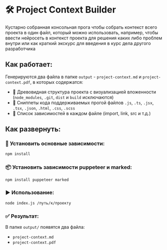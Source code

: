# 🛠 Project Context Builder

Кустарно собранная консольная прога чтобы собрать контекст всего проекта в один файл, который можно использовать, например, чтобы ввести нейросеть в контекст проекта для решения каких либо проблем внутри или как краткий экскурс для введения в курс дела другого разработчика


## Как работает:

Генерируются два файла в папке `output` - `project-context.md` и `project-context.pdf`, в которых содержатся:

- 🌳 Древовидная структура проекта с визуализацией вложенности (`node_modules`, `.git`, `dist` и `build` исключаются)
- 📄 Сниппеты кода поддерживаемых прогой файлов `.js`, `.ts`, `.jsx`, `.tsx`, `.json`, `.html`, `.css`, `.scss`
- 🔗 Список зависимостей в каждом файле (import, link, src и т.д.)


## Как развернуть:

### 🚀 Установить основные зависимости:

```bash
npm install
```

### 📦 Установить зависимости puppeteer и marked:

```bash
npm install puppeteer marked
```

### ▶️ Использование:

```bash
node index.js /путь/к/проекту
```

### ✅ Результат: 

В папке `output/` появятся два файла:

- `project-context.md`
- `project-context.pdf`
